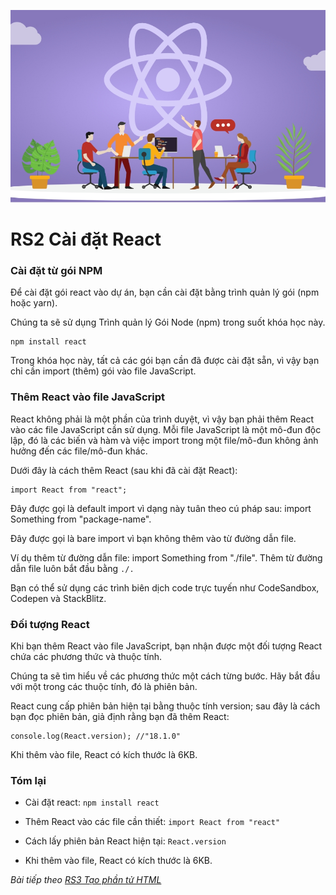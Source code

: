 ![Create-HTML-1](images/react.jpg) 

# RS2 Cài đặt React

### Cài đặt từ gói NPM

Để cài đặt gói react vào dự án, bạn cần cài đặt bằng trình quản lý gói (npm hoặc yarn).

Chúng ta sẽ sử dụng Trình quản lý Gói Node (npm) trong suốt khóa học này.

```
npm install react
```
Trong khóa học này, tất cả các gói bạn cần đã được cài đặt sẵn, vì vậy bạn chỉ cần import (thêm) gói vào file JavaScript.

### Thêm React vào file JavaScript

React không phải là một phần của trình duyệt, vì vậy bạn phải thêm React vào các file JavaScript cần sử dụng. Mỗi file JavaScript là một mô-đun độc lập, đó là các biến và hàm và việc import trong một file/mô-đun không ảnh hưởng đến các file/mô-đun khác.

Dưới đây là cách thêm React (sau khi đã cài đặt React):

```
import React from "react";
```

Đây được gọi là default import vì dạng này tuân theo cú pháp sau: import Something from "package-name".

Đây được gọi là bare import vì bạn không thêm vào từ đường dẫn file. 

Ví dụ thêm từ đường dẫn file: import Something from "./file". Thêm từ đường dẫn file luôn bắt đầu bằng `./.`

Bạn có thể sử dụng các trình biên dịch code trực tuyến như CodeSandbox, Codepen và StackBlitz.

### Đối tượng React

Khi bạn thêm React vào file JavaScript, bạn nhận được một đối tượng React chứa các phương thức và thuộc tính.

Chúng ta sẽ tìm hiểu về các phương thức một cách từng bước. Hãy bắt đầu với một trong các thuộc tính, đó là phiên bản.

React cung cấp phiên bản hiện tại bằng thuộc tính version; sau đây là cách bạn đọc phiên bản, giả định rằng bạn đã thêm React:

```
console.log(React.version); //"18.1.0"
```

Khi thêm vào file, React có kích thước là 6KB.

### Tóm lại

- Cài đặt react: `npm install react`

- Thêm React vào các file cần thiết: `import React from "react"`

- Cách lấy phiên bản React hiện tại: `React.version`

- Khi thêm vào file, React có kích thước là 6KB.

*Bài tiếp theo [RS3 Tạo phần tử HTML](/lesson/session/session_003_document_create_element.md)*
